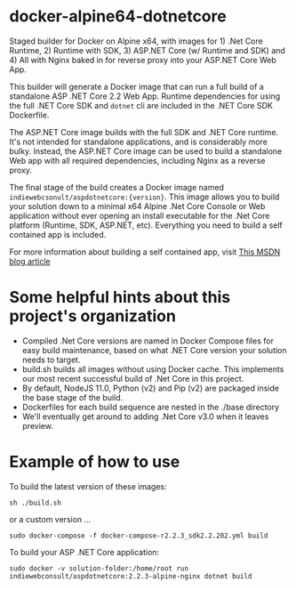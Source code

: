 # docker-alpine64-dotnetcore
Staged builder for Docker on Alpine x64, with images for 1) .Net Core Runtime, 2) Runtime with SDK, 3) ASP.NET Core (w/ Runtime and SDK) and 4) All with Nginx baked in for reverse proxy into your ASP.NET Core Web App.

This builder will generate a Docker image that can run a full build of a standalone ASP .NET Core 2.2 Web App. Runtime dependencies for using the full .NET Core SDK and `dotnet` cli are included in the .NET Core SDK Dockerfile.

The ASP.NET Core image builds with the full SDK and .NET Core runtime. It's not intended for standalone applications, and is considerably more bulky. Instead, the ASP.NET Core image can be used to build a standalone Web app with all required dependencies, including Nginx as a reverse proxy. 

The final stage of the build creates a Docker image named `indiewebcsonult/aspdotnetcore:{version}`.  This image allows you to build your solution down to a minimal x64 Alpine .Net Core Console or Web application without ever opening an install executable for the .Net Core platform (Runtime, SDK, ASP.NET, etc). Everything you need to build a self contained app is included. 

For more information about building a self contained app, visit [This MSDN blog article](https://blogs.msdn.microsoft.com/luisdem/2017/03/19/net-core-1-1-how-to-publish-a-self-contained-application/)

# Some helpful hints about this project's organization
* Compiled .Net Core versions are named in Docker Compose files for easy build maintenance, based on what .NET Core version your solution needs to target.
* build.sh builds all images without using Docker cache. This implements our most recent successful build of .Net Core in this project.
* By default, NodeJS 11.0, Python (v2) and Pip (v2) are packaged inside the base stage of the build.
* Dockerfiles for each build sequence are nested in the ./base directory
* We'll eventually get around to adding .Net Core v3.0 when it leaves preview.

# Example of how to use
To build the latest version of these images:
```shell
sh ./build.sh
```
or a custom version ...
```shell
sudo docker-compose -f docker-compose-r2.2.3_sdk2.2.202.yml build
```
To build your ASP .NET Core application:
```shell
sudo docker -v solution-folder:/home/root run indiewebconsult/aspdotnetcore:2.2.3-alpine-nginx dotnet build
```
